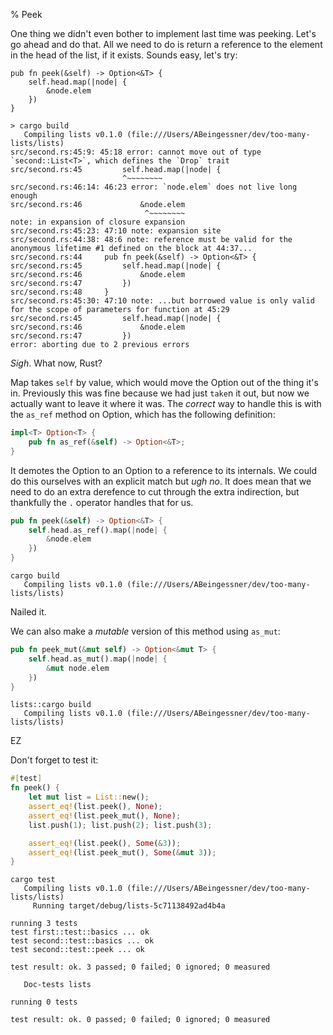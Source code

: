 % Peek

One thing we didn't even bother to implement last time was peeking. Let's go
ahead and do that. All we need to do is return a reference to the element in
the head of the list, if it exists. Sounds easy, let's try:

```
pub fn peek(&self) -> Option<&T> {
    self.head.map(|node| {
        &node.elem
    })
}
```


```text
> cargo build
   Compiling lists v0.1.0 (file:///Users/ABeingessner/dev/too-many-lists/lists)
src/second.rs:45:9: 45:18 error: cannot move out of type `second::List<T>`, which defines the `Drop` trait
src/second.rs:45         self.head.map(|node| {
                         ^~~~~~~~~
src/second.rs:46:14: 46:23 error: `node.elem` does not live long enough
src/second.rs:46             &node.elem
                              ^~~~~~~~~
note: in expansion of closure expansion
src/second.rs:45:23: 47:10 note: expansion site
src/second.rs:44:38: 48:6 note: reference must be valid for the anonymous lifetime #1 defined on the block at 44:37...
src/second.rs:44     pub fn peek(&self) -> Option<&T> {
src/second.rs:45         self.head.map(|node| {
src/second.rs:46             &node.elem
src/second.rs:47         })
src/second.rs:48     }
src/second.rs:45:30: 47:10 note: ...but borrowed value is only valid for the scope of parameters for function at 45:29
src/second.rs:45         self.head.map(|node| {
src/second.rs:46             &node.elem
src/second.rs:47         })
error: aborting due to 2 previous errors
```

*Sigh*. What now, Rust?

Map takes `self` by value, which would move the Option out of the thing it's in.
Previously this was fine because we had just `take`n it out, but now we actually
want to leave it where it was. The *correct* way to handle this is with the
`as_ref` method on Option, which has the following definition:

```rust
impl<T> Option<T> {
    pub fn as_ref(&self) -> Option<&T>;
}
```

It demotes the Option<T> to an Option to a reference to its internals. We could
do this ourselves with an explicit match but *ugh no*. It does mean that we
need to do an extra derefence to cut through the extra indirection, but
thankfully the `.` operator handles that for us.


```rust
pub fn peek(&self) -> Option<&T> {
    self.head.as_ref().map(|node| {
        &node.elem
    })
}
```

```text
cargo build
   Compiling lists v0.1.0 (file:///Users/ABeingessner/dev/too-many-lists/lists)
```

Nailed it.

We can also make a *mutable* version of this method using `as_mut`:

```rust
pub fn peek_mut(&mut self) -> Option<&mut T> {
    self.head.as_mut().map(|node| {
        &mut node.elem
    })
}
```

```text
lists::cargo build
   Compiling lists v0.1.0 (file:///Users/ABeingessner/dev/too-many-lists/lists)
```

EZ

Don't forget to test it:

```rust
#[test]
fn peek() {
    let mut list = List::new();
    assert_eq!(list.peek(), None);
    assert_eq!(list.peek_mut(), None);
    list.push(1); list.push(2); list.push(3);

    assert_eq!(list.peek(), Some(&3));
    assert_eq!(list.peek_mut(), Some(&mut 3));
}
```


```
cargo test
   Compiling lists v0.1.0 (file:///Users/ABeingessner/dev/too-many-lists/lists)
     Running target/debug/lists-5c71138492ad4b4a

running 3 tests
test first::test::basics ... ok
test second::test::basics ... ok
test second::test::peek ... ok

test result: ok. 3 passed; 0 failed; 0 ignored; 0 measured

   Doc-tests lists

running 0 tests

test result: ok. 0 passed; 0 failed; 0 ignored; 0 measured
```
